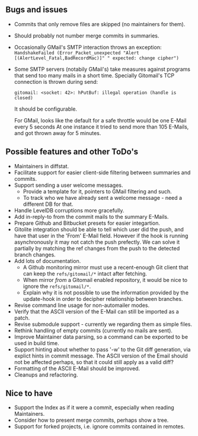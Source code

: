 ## Bugs and issues

* Commits that only remove files are skipped (no maintainers for them).
* Should probably not number merge commits in summaries.
* Occasionally GMail's SMTP interaction throws an exception:
  `HandshakeFailed (Error_Packet_unexpected "Alert [(AlertLevel_Fatal,BadRecordMac)]" " expected: change cipher")`
* Some SMTP servers (notabily GMail's) take measures against programs
  that send too many mails in a short time. Specially Gitomail's TCP connection
  is thrown during send:

      gitomail: <socket: 42>: hPutBuf: illegal operation (handle is closed)

  It should be configurable.

  For GMail, looks like the default for a safe throttle would be one E-Mail every 5 seconds
  At one instance it tried to send more than 105 E-Mails, and got thrown away for 5 minutes.

## Possible features and other ToDo's

* Maintainers in diffstat.
* Facilitate support for easier client-side filtering between summaries and commits.
* Support sending a user welcome messages.
    * Provide a template for it, pointers to GMail filtering and such.
    * To track who we have already sent a welcome message - need a different DB for that.
* Handle LevelDB corruptions more gracefully.
* Add in-reply-to from the commit mails to the summary E-Mails.
* Prepare Github and Bitbucket presets for easier integartion.
* Gitolite integration should be able to tell which user did the push, and
  have that user in the 'From' E-Mail field. However if the hook is running
  asynchronously it may not catch the push prefectly. We can solve it partially
  by matching the ref changes from the push to the detected branch changes.
* Add lots of documentation.
  * A Github monitoring mirror must use a recent-enough Git client that can keep
    the `refs/gitomail/*` intact after fetching.
  * When mirror *from* a Gitomail enabled repository, it would be nice to ignore
    the `refs/gitomail/*`.
  * Explain why it is not possible to use the information provided by the update-hook
    in order to decipher relationship between branches.
* Revise command line usage for non-automailer modes.
* Verify that the ASCII version of the E-Mail can still be imported as a patch.
* Revise submodule support - currently we regarding them as simple files.
* Rethink handling of empty commits (currently no mails are sent).
* Improve Maintainer data parsing, so a command can be exported to be used in
  build time.
* Support hinting about whether to pass '-w' to the Git diff generation, via
  explict hints in commit message. The ASCII version of the Email should not be
  affected perhaps, so that it could still apply as a valid diff?
* Formatting of the ASCII E-Mail should be improved.
* Cleanups and refactoring.

## Nice to have

* Support the Index as if it were a commit, especially when reading Maintainers.
* Consider how to present merge commits, perhaps show a tree.
* Support for forked projects, i.e. ignore commits contained in remotes.
